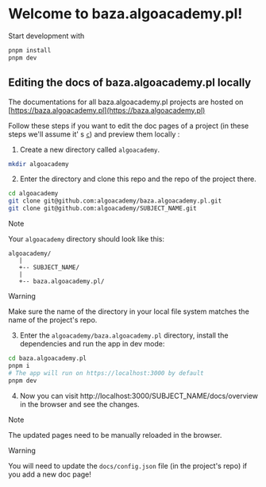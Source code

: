 # Welcome to baza.algoacademy.pl!

Start development with

```sh
pnpm install
pnpm dev
```

## Editing the docs of baza.algoacademy.pl locally

The documentations for all baza.algoacademy.pl projects are hosted
on [https://baza.algoacademy.pl](https://baza.algoacademy.pl)

Follow these steps if you want to edit the doc pages of a project (in these steps we'll assume it'
s [`c`](https://github.com/AlgoAcademyPL/SUBJECT_NAME)) and preview them locally :

1. Create a new directory called `algoacademy`.

```sh
mkdir algoacademy
```

2. Enter the directory and clone this repo and the repo of the project there.

```sh
cd algoacademy
git clone git@github.com:algoacademy/baza.algoacademy.pl.git
git clone git@github.com:algoacademy/SUBJECT_NAME.git
```

> [!NOTE]
> Your `algoacademy` directory should look like this:
>
> ```
> algoacademy/
>    |
>    +-- SUBJECT_NAME/
>    |
>    +-- baza.algoacademy.pl/
> ```

> [!WARNING]
> Make sure the name of the directory in your local file system matches the name of the project's repo.

3. Enter the `algoacademy/baza.algoacademy.pl` directory, install the dependencies and run the app in dev mode:

```sh
cd baza.algoacademy.pl
pnpm i
# The app will run on https://localhost:3000 by default
pnpm dev
```

4. Now you can visit http://localhost:3000/SUBJECT_NAME/docs/overview in the browser and see the changes.

> [!NOTE]
> The updated pages need to be manually reloaded in the browser.

> [!WARNING]
> You will need to update the `docs/config.json` file (in the project's repo) if you add a new doc page!

